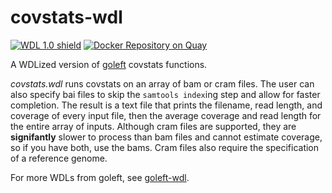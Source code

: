 # covstats-wdl
[![WDL 1.0 shield](https://img.shields.io/badge/WDL-1.0-lightgrey.svg)](https://github.com/openwdl/wdl/blob/main/versions/1.0/SPEC.md)  [![Docker Repository on Quay](https://quay.io/repository/aofarrel/goleft-covstats/status "Docker Repository on Quay")](https://quay.io/repository/aofarrel/goleft-covstats)

A WDLized version of [goleft](https://github.com/brentp/goleft) covstats functions.

*covstats.wdl* runs covstats on an array of bam or cram files. The user can also specify bai files to skip the `samtools index`ing step and allow for faster completion. The result is a text file that prints the filename, read length, and coverage of every input file, then the average coverage and read length for the entire array of inputs. Although cram files are supported, they are **signifantly** slower to process than bam files and cannot estimate coverage, so if you have both, use the bams. Cram files also require the specification of a reference genome.

For more WDLs from goleft, see [goleft-wdl](https://github.com/aofarrel/goleft-wdl/blob/main/README.md).
